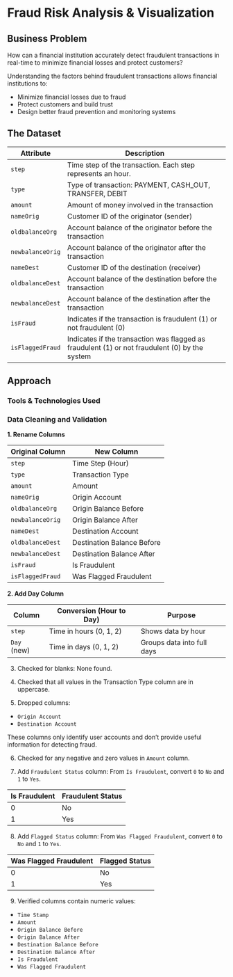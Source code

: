 # Fraud Risk Analysis & Visualization

## Business Problem
How can a financial institution accurately detect fraudulent transactions in real-time to minimize financial losses and protect customers?

Understanding the factors behind fraudulent transactions allows financial institutions to:

- Minimize financial losses due to fraud
- Protect customers and build trust
- Design better fraud prevention and monitoring systems

## The Dataset

| Attribute     | Description                                                                                     |
|--------------------|-------------------------------------------------------------------------------------------------|
| `step`             | Time step of the transaction. Each step represents an hour.                                     |
| `type`             | Type of transaction: PAYMENT, CASH_OUT, TRANSFER, DEBIT                                  |
| `amount`           | Amount of money involved in the transaction                                                    |
| `nameOrig`         | Customer ID of the originator (sender)                                                         |
| `oldbalanceOrg`    | Account balance of the originator before the transaction                                       |
| `newbalanceOrig`   | Account balance of the originator after the transaction                                        |
| `nameDest`         | Customer ID of the destination (receiver)                                                     |
| `oldbalanceDest`   | Account balance of the destination before the transaction                                      |
| `newbalanceDest`   | Account balance of the destination after the transaction                                       |
| `isFraud`          | Indicates if the transaction is fraudulent (1) or not fraudulent (0)                               |
| `isFlaggedFraud`   | Indicates if the transaction was flagged as fraudulent (1) or not fraudulent (0) by the system                   |

## Approach

### Tools & Technologies Used

### Data Cleaning and Validation

**1. Rename Columns**

| Original Column      | New Column                      |
|----------------------|---------------------------------|
| `step`               | Time Step (Hour)                |
| `type`               | Transaction Type                |
| `amount`             | Amount                          |
| `nameOrig`           | Origin Account                  |
| `oldbalanceOrg`      | Origin Balance Before           |
| `newbalanceOrig`     | Origin Balance After            |
| `nameDest`           | Destination Account             |
| `oldbalanceDest`     | Destination Balance Before      |
| `newbalanceDest`     | Destination Balance After       |
| `isFraud`            | Is Fraudulent                   |
| `isFlaggedFraud`     | Was Flagged Fraudulent          |

**2. Add Day Column**

| Column      | Conversion (Hour to Day) | Purpose                         |
|-------------|--------------------------|---------------------------------|
| `step`      | Time in hours (0, 1, 2)  | Shows data by hour              |
| `Day` (new) | Time in days (0, 1, 2)   | Groups data into full days      |

3. Checked for blanks: None found.

4. Checked that all values in the Transaction Type column are in uppercase.

5. Dropped columns: 
  - `Origin Account`
  - `Destination Account`
  
These columns only identify user accounts and don’t provide useful information for detecting fraud.

6. Checked for any negative and zero values in `Amount` column.

7. Add `Fraudulent Status` column: From `Is Fraudulent`, convert `0` to `No` and `1` to `Yes`.

| Is Fraudulent | Fraudulent Status|
|--------------|-------------------|
| 0            | No                |
| 1            | Yes               |

8. Add `Flagged Status` column: From `Was Flagged Fraudulent`, convert `0` to `No` and `1` to `Yes`.

| Was Flagged Fraudulent | Flagged Status|
|------------------------|---------------|
| 0                      | No            |
| 1                      | Yes           |

9. Verified columns contain numeric values:
  - `Time Stamp`
  - `Amount`
  - `Origin Balance Before`  
  - `Origin Balance After`  
  - `Destination Balance Before`  
  - `Destination Balance After`
  - `Is Fraudulent`
  - `Was Flagged Fraudulent`